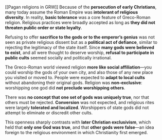 [[Pagan religions in GRW]]
Because of the **persecution of early Christians**, many today assume the Roman Empire was **intolerant of religious diversity**. In reality, **basic tolerance** was a core feature of Greco-Roman religion. Religious practices were broadly accepted as long as **they did not threaten public order or state loyalty**.

Refusing to offer **sacrifice to the gods or to the emperor’s genius** was not seen as private religious dissent but as a **political act of defiance**, similar to rejecting the legitimacy of the state itself. Since **many gods were believed to exist**, and all were thought to deserve worship, **refusal to participate in public cults** seemed socially and politically irrational.

The Greco-Roman world viewed religion **more like social affiliation**—you could worship the gods of your own city, and also those of any new place you visited or moved to. People were expected to **adapt to local cults** without abandoning their original gods. Religion was **non-exclusive**: worshipping one god did **not preclude worshipping others**.

There was **no concept that one set of gods was uniquely true**, nor that others must be rejected. **Conversion** was not expected, and religious rites were largely **tolerated and localized**. Worshippers of state gods did not attempt to eliminate or discredit other cults.

This openness sharply contrasts with **later Christian exclusivism**, which held that **only one God was true**, and that **other gods were false**—an idea foreign to the religious environment in which Christianity first emerged.
